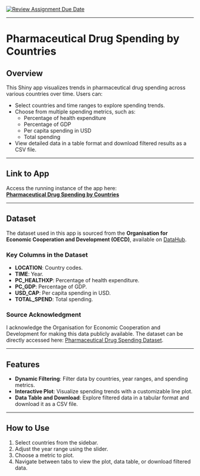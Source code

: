 [![Review Assignment Due Date](https://classroom.github.com/assets/deadline-readme-button-22041afd0340ce965d47ae6ef1cefeee28c7c493a6346c4f15d667ab976d596c.svg)](https://classroom.github.com/a/_WsouPuM)

---

# **Pharmaceutical Drug Spending by Countries**

## **Overview**
This Shiny app visualizes trends in pharmaceutical drug spending across various countries over time. Users can:
- Select countries and time ranges to explore spending trends.
- Choose from multiple spending metrics, such as:
  - Percentage of health expenditure
  - Percentage of GDP
  - Per capita spending in USD
  - Total spending
- View detailed data in a table format and download filtered results as a CSV file.

---

## **Link to App**
Access the running instance of the app here:  
[**Pharmaceutical Drug Spending by Countries**](https://gelarehmodara.shinyapps.io/assignment-b3-gelarehm/)

---

## **Dataset**
The dataset used in this app is sourced from the **Organisation for Economic Cooperation and Development (OECD)**, available on [DataHub](https://datahub.io/core/pharmaceutical-drug-spending).

### **Key Columns in the Dataset**
- **LOCATION**: Country codes.
- **TIME**: Year.
- **PC_HEALTHXP**: Percentage of health expenditure.
- **PC_GDP**: Percentage of GDP.
- **USD_CAP**: Per capita spending in USD.
- **TOTAL_SPEND**: Total spending.

### **Source Acknowledgment**
I acknowledge the Organisation for Economic Cooperation and Development for making this data publicly available. The dataset can be directly accessed here: [Pharmaceutical Drug Spending Dataset](https://datahub.io/core/pharmaceutical-drug-spending).

---

## **Features**
- **Dynamic Filtering**: Filter data by countries, year ranges, and spending metrics.
- **Interactive Plot**: Visualize spending trends with a customizable line plot.
- **Data Table and Download**: Explore filtered data in a tabular format and download it as a CSV file.

---

## **How to Use**
1. Select countries from the sidebar.
2. Adjust the year range using the slider.
3. Choose a metric to plot.
4. Navigate between tabs to view the plot, data table, or download filtered data.

